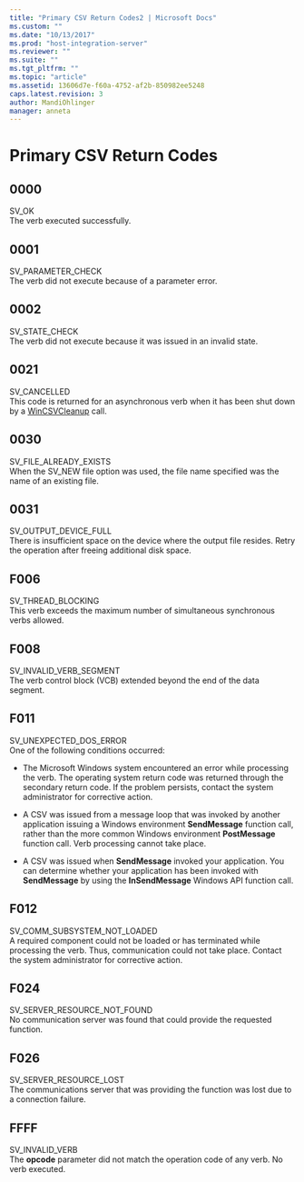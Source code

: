 ```yaml
---
title: "Primary CSV Return Codes2 | Microsoft Docs"
ms.custom: ""
ms.date: "10/13/2017"
ms.prod: "host-integration-server"
ms.reviewer: ""
ms.suite: ""
ms.tgt_pltfrm: ""
ms.topic: "article"
ms.assetid: 13606d7e-f60a-4752-af2b-850982ee5248
caps.latest.revision: 3
author: MandiOhlinger
manager: anneta
---
```

# Primary CSV Return Codes
## 0000  
 SV_OK  
 The verb executed successfully.  
  
## 0001  
 SV_PARAMETER_CHECK  
 The verb did not execute because of a parameter error.  
  
## 0002  
 SV_STATE_CHECK  
 The verb did not execute because it was issued in an invalid state.  
  
## 0021  
 SV_CANCELLED  
 This code is returned for an asynchronous verb when it has been shut down by a [WinCSVCleanup](../core/wincsvcleanup.md) call.  
  
## 0030  
 SV_FILE_ALREADY_EXISTS  
 When the SV_NEW file option was used, the file name specified was the name of an existing file.  
  
## 0031  
 SV_OUTPUT_DEVICE_FULL  
 There is insufficient space on the device where the output file resides. Retry the operation after freeing additional disk space.  
  
## F006  
 SV_THREAD_BLOCKING  
 This verb exceeds the maximum number of simultaneous synchronous verbs allowed.  
  
## F008  
 SV_INVALID_VERB_SEGMENT  
 The verb control block (VCB) extended beyond the end of the data segment.  
  
## F011  
 SV_UNEXPECTED_DOS_ERROR  
 One of the following conditions occurred:  
  
-   The Microsoft Windows system encountered an error while processing the verb. The operating system return code was returned through the secondary return code. If the problem persists, contact the system administrator for corrective action.  
  
-   A CSV was issued from a message loop that was invoked by another application issuing a Windows environment **SendMessage** function call, rather than the more common Windows environment **PostMessage** function call. Verb processing cannot take place.  
  
-   A CSV was issued when **SendMessage** invoked your application. You can determine whether your application has been invoked with **SendMessage** by using the **InSendMessage** Windows API function call.  
  
## F012  
 SV_COMM_SUBSYSTEM_NOT_LOADED  
 A required component could not be loaded or has terminated while processing the verb. Thus, communication could not take place. Contact the system administrator for corrective action.  
  
## F024  
 SV_SERVER_RESOURCE_NOT_FOUND  
 No communication server was found that could provide the requested function.  
  
## F026  
 SV_SERVER_RESOURCE_LOST  
 The communications server that was providing the function was lost due to a connection failure.  
  
## FFFF  
 SV_INVALID_VERB  
 The **opcode** parameter did not match the operation code of any verb. No verb executed.